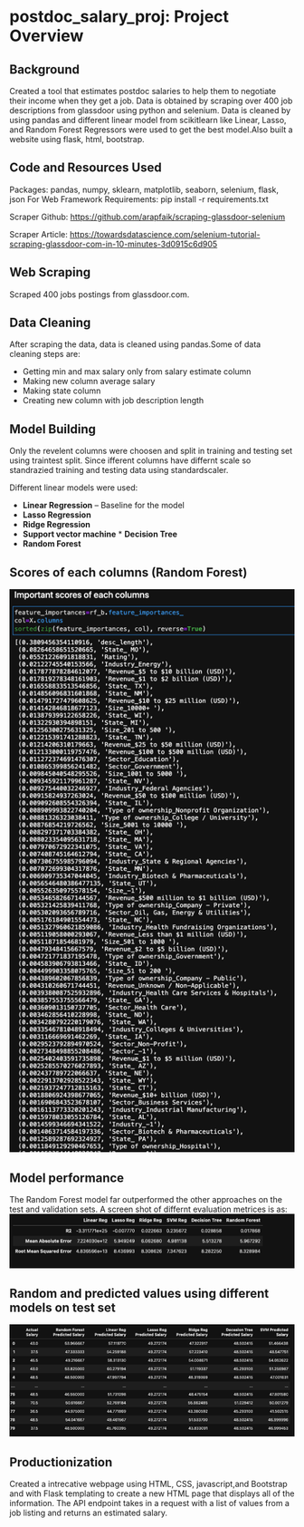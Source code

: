 # postdoc_salary_proj: Project Overview
## Background
Created a tool that estimates postdoc salaries to help them to negotiate their income when they get a job. Data is obtained by scraping over 400 job descriptions from glassdoor using python and selenium. Data is cleaned by using pandas and different linear model from scikitlearn like Linear, Lasso, and Random Forest Regressors were used to get the best model.Also built a website using flask, html, bootstrap.
  
  ## Code and Resources Used
  Packages: pandas, numpy, sklearn, matplotlib, seaborn, selenium, flask, json
  For Web Framework Requirements: pip install -r requirements.txt
  
  Scraper Github: https://github.com/arapfaik/scraping-glassdoor-selenium
  
  Scraper Article: https://towardsdatascience.com/selenium-tutorial-scraping-glassdoor-com-in-10-minutes-3d0915c6d905
  

## Web Scraping
Scraped 400 jobs postings from glassdoor.com. 

## Data Cleaning
After scraping the data, data is cleaned using pandas.Some of data cleaning steps are:
* Getting min and max salary only from salary estimate column
* Making new column average salary
* Making state column
* Creating new column with job description length


## Model Building
Only the revelent columns were choosen and split in training and testing set using traintest split. Since ifferent columns have differnt scale so standrazied training and testing data using standardscaler.

Different linear models were used:
   * **Linear Regression** – Baseline for the model
   * **Lasso Regression** 
   * **Ridge Regression** 
   * **Support vector machine** 
    * **Decision Tree**
   * **Random Forest** 
   
## Scores of each columns (Random Forest)
![model2.png](Images/model2.png)

## Model performance
The Random Forest model far outperformed the other approaches on the test and validation sets. A screen shot of differnt evaluation metrices is as:
![model.png](Images/model0.png)

##  Random and predicted values using different models on test set
![model1.png](Images/model1.png)

## Productionization
Created a intrecative webpage using HTML, CSS, javascript,and Bootstrap and with Flask templating to create a new HTML page that displays all of the information. The API endpoint takes in a request with a list of values from a job listing and returns an estimated salary.

